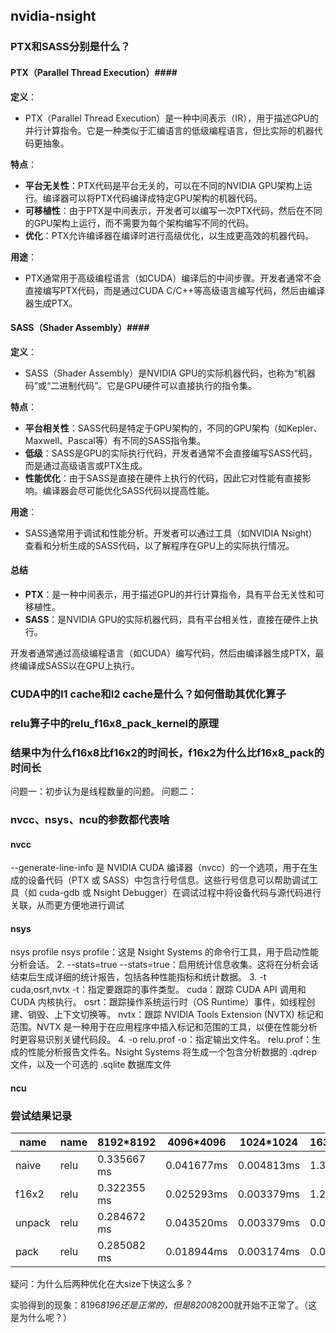 ## nvidia-nsight
### PTX和SASS分别是什么？

#### PTX（Parallel Thread Execution）####

**定义**：
- PTX（Parallel Thread Execution）是一种中间表示（IR），用于描述GPU的并行计算指令。它是一种类似于汇编语言的低级编程语言，但比实际的机器代码更抽象。

**特点**：
- **平台无关性**：PTX代码是平台无关的，可以在不同的NVIDIA GPU架构上运行。编译器可以将PTX代码编译成特定GPU架构的机器代码。
- **可移植性**：由于PTX是中间表示，开发者可以编写一次PTX代码，然后在不同的GPU架构上运行，而不需要为每个架构编写不同的代码。
- **优化**：PTX允许编译器在编译时进行高级优化，以生成更高效的机器代码。

**用途**：
- PTX通常用于高级编程语言（如CUDA）编译后的中间步骤。开发者通常不会直接编写PTX代码，而是通过CUDA C/C++等高级语言编写代码，然后由编译器生成PTX。

#### SASS（Shader Assembly）####

**定义**：
- SASS（Shader Assembly）是NVIDIA GPU的实际机器代码，也称为“机器码”或“二进制代码”。它是GPU硬件可以直接执行的指令集。

**特点**：
- **平台相关性**：SASS代码是特定于GPU架构的，不同的GPU架构（如Kepler、Maxwell、Pascal等）有不同的SASS指令集。
- **低级**：SASS是GPU的实际执行代码，开发者通常不会直接编写SASS代码，而是通过高级语言或PTX生成。
- **性能优化**：由于SASS是直接在硬件上执行的代码，因此它对性能有直接影响。编译器会尽可能优化SASS代码以提高性能。

**用途**：
- SASS通常用于调试和性能分析。开发者可以通过工具（如NVIDIA Nsight）查看和分析生成的SASS代码，以了解程序在GPU上的实际执行情况。

#### 总结

- **PTX**：是一种中间表示，用于描述GPU的并行计算指令，具有平台无关性和可移植性。
- **SASS**：是NVIDIA GPU的实际机器代码，具有平台相关性，直接在硬件上执行。

开发者通常通过高级编程语言（如CUDA）编写代码，然后由编译器生成PTX，最终编译成SASS以在GPU上执行。

### CUDA中的l1 cache和l2 cache是什么？如何借助其优化算子


### relu算子中的relu_f16x8_pack_kernel的原理


### 结果中为什么f16x8比f16x2的时间长，f16x2为什么比f16x8_pack的时间长
问题一：初步认为是线程数量的问题。
问题二：
### nvcc、nsys、ncu的参数都代表啥
#### nvcc
--generate-line-info 是 NVIDIA CUDA 编译器（nvcc）的一个选项，用于在生成的设备代码（PTX 或 SASS）中包含行号信息。这些行号信息可以帮助调试工具（如 cuda-gdb 或 Nsight Debugger）在调试过程中将设备代码与源代码进行关联，从而更方便地进行调试
#### nsys
nsys profile
nsys profile：这是 Nsight Systems 的命令行工具，用于启动性能分析会话。
2. --stats=true
--stats=true：启用统计信息收集。这将在分析会话结束后生成详细的统计报告，包括各种性能指标和统计数据。
3. -t cuda,osrt,nvtx
-t：指定要跟踪的事件类型。
cuda：跟踪 CUDA API 调用和 CUDA 内核执行。
osrt：跟踪操作系统运行时（OS Runtime）事件，如线程创建、销毁、上下文切换等。
nvtx：跟踪 NVIDIA Tools Extension (NVTX) 标记和范围。NVTX 是一种用于在应用程序中插入标记和范围的工具，以便在性能分析时更容易识别关键代码段。
4. -o relu.prof
-o：指定输出文件名。
relu.prof：生成的性能分析报告文件名。Nsight Systems 将生成一个包含分析数据的 .qdrep 文件，以及一个可选的 .sqlite 数据库文件
#### ncu

### 尝试结果记录

| name  | name | 8192*8192 | 4096*4096 | 1024*1024 | 16384*16384 |
| ----- | -----| -------- | --------| --------- | -------| 
| naive | relu | 0.335667 ms | 0.041677ms | 0.004813ms | 1.319322ms |
| f16x2 | relu | 0.322355 ms | 0.025293ms | 0.003379ms | 1.287578ms |
| unpack | relu |  0.284672 ms | 0.043520ms | 0.003379ms | 0.000669ms |
| pack | relu | 0.285082 ms | 0.018944ms | 0.003174ms | 0.000688ms |

疑问：为什么后两种优化在大size下快这么多？

实验得到的现象：8196*8196还是正常的，但是8200*8200就开始不正常了。（这是为什么呢？）

## 